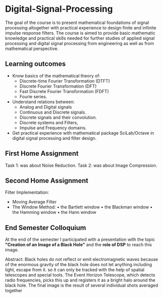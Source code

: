 # Digital-Signal-Processing

The goal of the course is to present mathematical foundations of signal processing altogether with practical experience to design finite and infinite impulse response filters. The course is aimed to provide basic mathematic knowledge and practical skills needed for further studies of applied signal processing and digital signal processing from engineering as well as from mathematical perspective.

## Learning outcomes 

- Know basics of the mathematical theory of:
  - Discrete-time Fourier Transformation (DTFT)
  - Discrete Fourier Transformation (DFT)
  - Fast Discrete Fourier Transformation (FDFT)
  - Fourie series.
- Understand relations between:
  - Analog and Digital signals
  - Continuous and Discrete signals.
  - Discrete signals and their convolution.
  - Discrete systems and Filters,
  - Impulse and Frequency domains.
- Get practical experience with mathematical package SciLab/Octave in digital signal processing and filter design.

## First Home Assignment
Task 1: was about Noise Reduction. 
Task 2: was about Image Compression.

## Second Home Assignment
Filter Implementation:
- Moving Average Filter
- The Window Method:
• the Bartlett window
• the Blackman window
• the Hamming window
• the Hann window

## End Semester Colloquium
At the end of the semester I participated with a presentation with the topic **"Creation of an Image of a Black Hole"** and the **role of DSP** to reach this image.

Abstract: Black holes do not reflect or emit electromagnetic waves because of the enormous gravity of the black hole does not let anything including light, escape from it. so it can only be tracked with the help of spatial telescopes and special tools. The Event Horizon Telescope, which detects radio frequencies, picks this up and registers it as a bright halo around the black hole. The final image is the result of several individual shots averaged together
